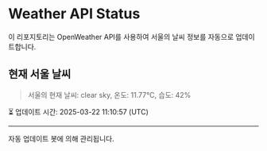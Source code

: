 
# Weather API Status

이 리포지토리는 OpenWeather API를 사용하여 서울의 날씨 정보를 자동으로 업데이트합니다.

## 현재 서울 날씨
> 서울의 현재 날씨: clear sky, 온도: 11.77°C, 습도: 42%

⏳ 업데이트 시간: 2025-03-22 11:10:57 (UTC)

---
자동 업데이트 봇에 의해 관리됩니다.
